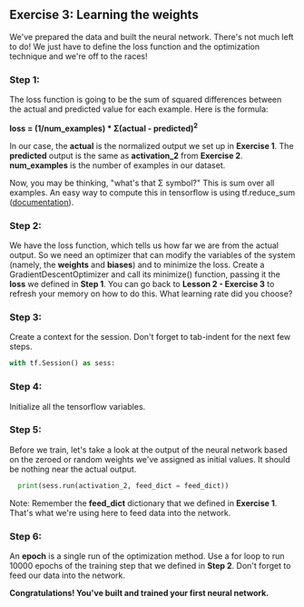 ## Exercise 3: Learning the weights

We've prepared the data and built the neural network. There's not much left to do! We just have to define the loss function and the optimization technique and we're off to the races!

### Step 1:
The loss function is going to be the sum of squared differences between the actual and predicted value for each example. Here is the formula:

**loss = (1/num_examples) * Σ(actual - predicted)<sup>2</sup>**

In our case, the **actual** is the normalized output we set up in **Exercise 1**. The **predicted** output is the same as **activation_2** from **Exercise 2**. **num_examples** is the number of examples in our dataset.

Now, you may be thinking, "what's that Σ symbol?" This is sum over all examples. An easy way to compute this in tensorflow is using tf.reduce_sum ([documentation](https://www.tensorflow.org/api_docs/python/tf/reduce_sum)).

### Step 2:
We have the loss function, which tells us how far we are from the actual output. So we need an optimizer that can modify the variables of the system (namely, the **weights** and **biases**) and to minimize the loss. Create a GradientDescentOptimizer and call its minimize() function, passing it the **loss** we defined in **Step 1**. You can go back to **Lesson 2 - Exercise 3** to refresh your memory on how to do this. What learning rate did you choose?

### Step 3:
Create a context for the session. Don't forget to tab-indent for the next few steps.

```python
with tf.Session() as sess:
```

### Step 4:
Initialize all the tensorflow variables.

### Step 5:
Before we train, let's take a look at the output of the neural network based on the zeroed or random weights we've assigned as initial values. It should be nothing near the actual output.

```python
  print(sess.run(activation_2, feed_dict = feed_dict))
```

Note: Remember the **feed_dict** dictionary that we defined in **Exercise 1**. That's what we're using here to feed data into the network.

### Step 6:
An **epoch** is a single run of the optimization method. Use a for loop to run 10000 epochs of the training step that we defined in **Step 2**. Don't forget to feed our data into the network.

**Congratulations! You've built and trained your first neural network.**
